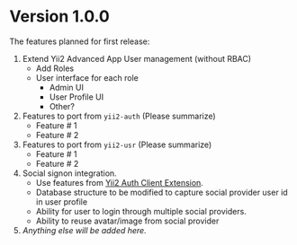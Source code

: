 Version 1.0.0
=============

The features planned for first release:

1. Extend Yii2 Advanced App User management (without RBAC)
   - Add Roles
   - User interface for each role
     - Admin UI
     - User Profile UI
     - Other?
2. Features to port from `yii2-auth` (Please summarize)
   - Feature # 1
   - Feature # 2
3. Features to port from `yii2-usr` (Please summarize) 
   - Feature # 1
   - Feature # 2
4. Social signon integration. 
   - Use features from [Yii2 Auth Client Extension](https://github.com/yiisoft/yii2-authclient/).
   - Database structure to be modified to capture social provider user id in user profile
   - Ability for user to login through multiple social providers.
   - Ability to reuse avatar/image from social provider
5. _Anything else will be added here._

